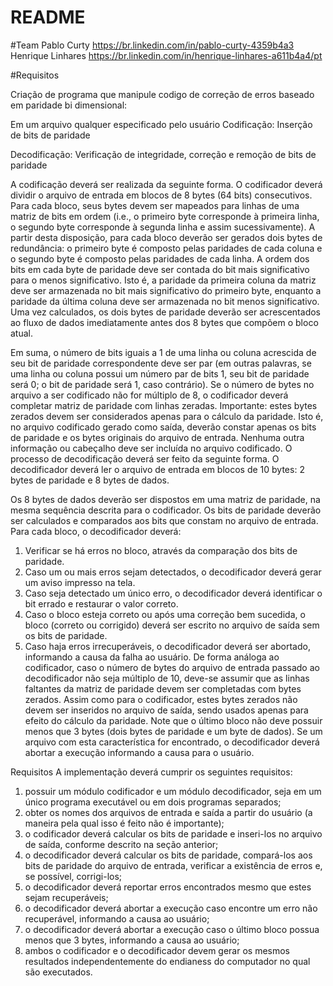 # README #


#Team
Pablo Curty
https://br.linkedin.com/in/pablo-curty-4359b4a3
Henrique Linhares
https://br.linkedin.com/in/henrique-linhares-a611b4a4/pt

#Requisitos

Criação de programa que manipule codigo de correção de erros 
baseado em paridade bi dimensional:

Em um arquivo qualquer especificado pelo usuário
Codificação:
	Inserção de bits de paridade

Decodificação: 
	Verificação de integridade, correção e remoção de bits de paridade 


A codificação deverá ser realizada da seguinte forma. O codificador deverá dividir o arquivo
de entrada em blocos de 8 bytes (64 bits) consecutivos. Para cada bloco, seus bytes devem
ser mapeados para linhas de uma matriz de bits em ordem (i.e., o primeiro byte corresponde
à primeira linha, o segundo byte corresponde à segunda linha e assim sucessivamente).
A partir desta disposição, para cada bloco deverão ser gerados dois bytes de redundância:
o primeiro byte é composto pelas paridades de cada coluna e o segundo byte é composto pelas
paridades de cada linha. A ordem dos bits em cada byte de paridade deve ser contada do bit
mais significativo para o menos significativo. Isto é, a paridade da primeira coluna da matriz
deve ser armazenada no bit mais significativo do primeiro byte, enquanto a paridade da última
coluna deve ser armazenada no bit menos significativo.
Uma vez calculados, os dois bytes de paridade deverão ser acrescentados ao fluxo de
dados imediatamente antes dos 8 bytes que compõem o bloco atual.

Em suma, o número de bits iguais a 1 de uma linha ou coluna acrescida de seu bit de paridade
correspondente deve ser par (em outras palavras, se uma linha ou coluna possui um número
par de bits 1, seu bit de paridade será 0; o bit de paridade será 1, caso contrário).
Se o número de bytes no arquivo a ser codificado não for múltiplo de 8, o codificador deverá
completar matriz de paridade com linhas zeradas. Importante: estes bytes zerados devem
ser considerados apenas para o cálculo da paridade. Isto é, no arquivo codificado gerado
como saída, deverão constar apenas os bits de paridade e os bytes originais do arquivo de
entrada. Nenhuma outra informação ou cabeçalho deve ser incluída no arquivo codificado.
O processo de decodificação deverá ser feito da seguinte forma. O decodificador deverá
ler o arquivo de entrada em blocos de 10 bytes: 2 bytes de paridade e 8 bytes de dados.


Os 8 bytes de dados deverão ser dispostos em uma matriz de paridade, na mesma sequência
descrita para o codificador. Os bits de paridade deverão ser calculados e comparados aos bits
que constam no arquivo de entrada.
Para cada bloco, o decodificador deverá:
1. Verificar se há erros no bloco, através da comparação dos bits de paridade.
2. Caso um ou mais erros sejam detectados, o decodificador deverá gerar um aviso impresso
na tela.
3. Caso seja detectado um único erro, o decodificador deverá identificar o bit errado e
restaurar o valor correto.
4. Caso o bloco esteja correto ou após uma correção bem sucedida, o bloco (correto ou
corrigido) deverá ser escrito no arquivo de saída sem os bits de paridade.
5. Caso haja erros irrecuperáveis, o decodificador deverá ser abortado, informando a
causa da falha ao usuário.
De forma análoga ao codificador, caso o número de bytes do arquivo de entrada passado
ao decodificador não seja múltiplo de 10, deve-se assumir que as linhas faltantes da matriz de
paridade devem ser completadas com bytes zerados. Assim como para o codificador, estes bytes
zerados não devem ser inseridos no arquivo de saída, sendo usados apenas para efeito
do cálculo da paridade. Note que o último bloco não deve possuir menos que 3 bytes (dois
bytes de paridade e um byte de dados). Se um arquivo com esta característica for encontrado,
o decodificador deverá abortar a execução informando a causa para o usuário.

Requisitos
A implementação deverá cumprir os seguintes requisitos:
1. possuir um módulo codificador e um módulo decodificador, seja em um único programa
executável ou em dois programas separados;
2. obter os nomes dos arquivos de entrada e saída a partir do usuário (a maneira pela qual
isso é feito não é importante);
3. o codificador deverá calcular os bits de paridade e inseri-los no arquivo de saída, conforme
descrito na seção anterior;
4. o decodificador deverá calcular os bits de paridade, compará-los aos bits de paridade do
arquivo de entrada, verificar a existência de erros e, se possível, corrigi-los;
5. o decodificador deverá reportar erros encontrados mesmo que estes sejam recuperáveis;
6. o decodificador deverá abortar a execução caso encontre um erro não recuperável, informando
a causa ao usuário;
7. o decodificador deverá abortar a execução caso o último bloco possua menos que 3 bytes,
informando a causa ao usuário;
8. ambos o codificador e o decodificador devem gerar os mesmos resultados independentemente
do endianess do computador no qual são executados.

